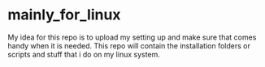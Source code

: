 # mainly_for_linux
My idea for this repo is to upload my setting up and make sure that comes handy when it is needed.
This repo will contain the installation folders or scripts and stuff that i do on my linux system.

